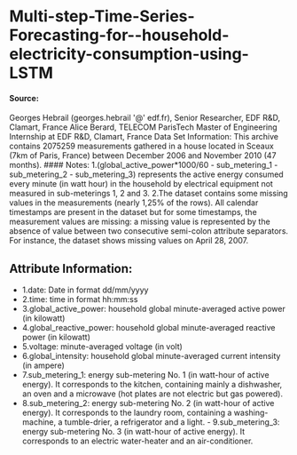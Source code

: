# Multi-step-Time-Series-Forecasting-for--household-electricity-consumption-using-LSTM
#### Source:  
Georges Hebrail (georges.hebrail '@' edf.fr), Senior Researcher, EDF R&amp;D, Clamart, France Alice Berard, TELECOM ParisTech Master of Engineering Internship at EDF R&amp;D, Clamart, France  Data Set Information:  This archive contains 2075259 measurements gathered in a house located in Sceaux (7km of Paris, France) between December 2006 and November 2010 (47 months). #### Notes: 1.(global_active_power*1000/60 - sub_metering_1 - sub_metering_2 - sub_metering_3) represents the active energy consumed every minute (in watt hour) in the household by electrical equipment not measured in sub-meterings 1, 2 and 3. 2.The dataset contains some missing values in the measurements (nearly 1,25% of the rows). All calendar timestamps are present in the dataset but for some timestamps, the measurement values are missing: a missing value is represented by the absence of value between two consecutive semi-colon attribute separators. For instance, the dataset shows missing values on April 28, 2007.  

## Attribute Information:  

- 1.date: Date in format dd/mm/yyyy 
- 2.time: time in format hh:mm:ss 
- 3.global_active_power: household global minute-averaged active power (in kilowatt)
- 4.global_reactive_power: household global minute-averaged reactive power (in kilowatt) 
- 5.voltage: minute-averaged voltage (in volt) 
- 6.global_intensity: household global minute-averaged current intensity (in ampere) 
- 7.sub_metering_1: energy sub-metering No. 1 (in watt-hour of active energy). It corresponds to the kitchen, containing mainly a dishwasher, an oven and a microwave (hot plates are not electric but gas powered). 
- 8.sub_metering_2: energy sub-metering No. 2 (in watt-hour of active energy). It corresponds to the laundry room, containing a washing-machine, a tumble-drier, a refrigerator and a light. - 9.sub_metering_3: energy sub-metering No. 3 (in watt-hour of active energy). It corresponds to an electric water-heater and an air-conditioner.
